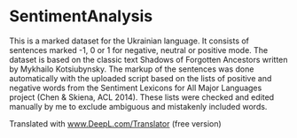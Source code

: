 # SentimentAnalysis
This is a marked dataset for the Ukrainian language. 
It consists of sentences marked -1, 0 or 1 for negative, neutral or positive mode. 
The dataset is based on the classic text Shadows of Forgotten Ancestors written by Mykhailo Kotsiubynsky. 
The markup of the sentences was done automatically with the uploaded script
based on the lists of positive and negative words from the Sentiment Lexicons for All Major Languages project (Chen & Skiena, ACL 2014). 
These lists were checked and edited manually by me to exclude ambiguous and mistakenly included words.

Translated with www.DeepL.com/Translator (free version)
